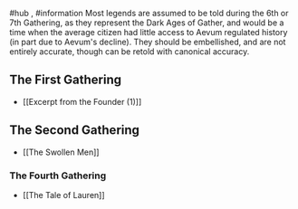 #hub , #information 
Most legends are assumed to be told during the 6th or 7th Gathering, as they represent the Dark Ages of Gather, and would be a time when the average citizen had little access to Aevum regulated history (in part due to Aevum's decline). They should be embellished, and are not entirely accurate, though can be retold with canonical accuracy.

## The First Gathering
- [[Excerpt from the Founder (1)]]

## The Second Gathering
- [[The Swollen Men]]

### The Fourth Gathering
- [[The Tale of Lauren]]
